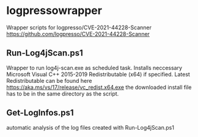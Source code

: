 # logpressowrapper
Wrapper scripts for logpresso/CVE-2021-44228-Scanner
https://github.com/logpresso/CVE-2021-44228-Scanner

## Run-Log4jScan.ps1
Wrapper to run log4j-scan.exe as scheduled task.
Installs neccessary Microsoft Visual C++ 2015-2019 Redistributable (x64) if specified.
Latest Redistributable can be found here https://aka.ms/vs/17/release/vc_redist.x64.exe
the downloaded install file has to be in the same directory as the script.

## Get-LogInfos.ps1
automatic analysis of the log files created with Run-Log4jScan.ps1
